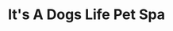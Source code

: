 ---
title: "It's A Dogs Life Pet Spa"
url: /saskatoon/its-a-dogs-life-pet-spa/
shop: pet grooming
---